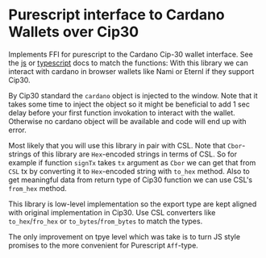 Purescript interface to Cardano Wallets over Cip30
=========================================================

Implements FFI for purescript to the Cardano Cip-30 wallet interface.
See the [js](https://cips.cardano.org/cips/cip30/#apigetcollateralparamsamountcborcoinpromisetransactionunspentoutputnull) or [typescript](https://input-output-hk.github.io/cardano-js-sdk/modules/_cardano_sdk_cip30.html#SignTx) docs to match the functions:
With this library we can interact with cardano in browser wallets 
like Nami or Eternl if they support Cip30.

By Cip30 standard the `cardano` object is injected to the window.
Note that it takes some time to inject the object so it might be beneficial
to add 1 sec delay before your first function invokation to interact with the wallet.
Otherwise no cardano object will be available and code will end up with error.

Most likely that you will use this library in pair with CSL.
Note that `Cbor`-strings of this library are `Hex`-encoded strings in terms of CSL.
So for example if function `signTx` takes `tx` argument as `Cbor`
we can get that from `CSL` tx by converting it to `Hex`-encoded string
with `to_hex` method. Also to get meaningful data from return type of Cip30
function we can use CSL's `from_hex` method.

This library is low-level implementation so the export type are kept
aligned with original implementation in Cip30. Use CSL converters like `to_hex`/`fro_hex`
or `to_bytes`/`from_bytes` to match the types.

The only improvement on tpye level which was take is to turn JS style promises
to the more convenient for Purescript `Aff`-type.


